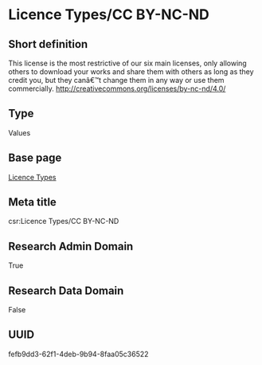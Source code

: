 # Licence Types/CC BY-NC-ND
## Short definition
This license is the most restrictive of our six main licenses, only allowing others to download your works and share them with others as long as they credit you, but they canâ€™t change them in any way or use them commercially. http://creativecommons.org/licenses/by-nc-nd/4.0/
## Type
Values
## Base page
[Licence Types](../../Picklists/Licence%20Types.md)
## Meta title
csr:Licence Types/CC BY-NC-ND
## Research Admin Domain
True
## Research Data Domain
False
## UUID
fefb9dd3-62f1-4deb-9b94-8faa05c36522
